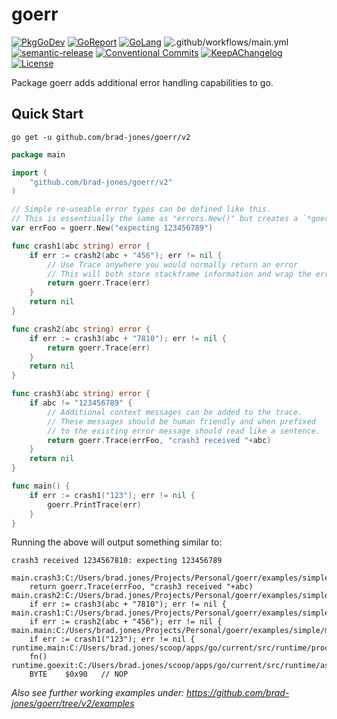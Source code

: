 # goerr

[![PkgGoDev](https://pkg.go.dev/badge/github.com/brad-jones/goerr/v2)](https://pkg.go.dev/github.com/brad-jones/goerr/v2)
[![GoReport](https://goreportcard.com/badge/github.com/brad-jones/goerr/v2)](https://goreportcard.com/report/github.com/brad-jones/goerr/v2)
[![GoLang](https://img.shields.io/badge/golang-%3E%3D%201.15.1-lightblue.svg)](https://golang.org)
![.github/workflows/main.yml](https://github.com/brad-jones/goerr/workflows/.github/workflows/main.yml/badge.svg?branch=v2)
[![semantic-release](https://img.shields.io/badge/%20%20%F0%9F%93%A6%F0%9F%9A%80-semantic--release-e10079.svg)](https://github.com/semantic-release/semantic-release)
[![Conventional Commits](https://img.shields.io/badge/Conventional%20Commits-1.0.0-yellow.svg)](https://conventionalcommits.org)
[![KeepAChangelog](https://img.shields.io/badge/Keep%20A%20Changelog-1.0.0-%23E05735)](https://keepachangelog.com/)
[![License](https://img.shields.io/github/license/brad-jones/goerr.svg)](https://github.com/brad-jones/goerr/blob/v2/LICENSE)

Package goerr adds additional error handling capabilities to go.

## Quick Start

`go get -u github.com/brad-jones/goerr/v2`

```go
package main

import (
	"github.com/brad-jones/goerr/v2"
)

// Simple re-useable error types can be defined like this.
// This is essentiually the same as "errors.New()" but creates a `*goerr.Error`.
var errFoo = goerr.New("expecting 123456789")

func crash1(abc string) error {
	if err := crash2(abc + "456"); err != nil {
		// Use Trace anywhere you would normally return an error
		// This will both store stackframe information and wrap the error
		return goerr.Trace(err)
	}
	return nil
}

func crash2(abc string) error {
	if err := crash3(abc + "7810"); err != nil {
		return goerr.Trace(err)
	}
	return nil
}

func crash3(abc string) error {
	if abc != "123456789" {
		// Additional context messages can be added to the trace.
		// These messages should be human friendly and when prefixed
		// to the existing error message should read like a sentence.
		return goerr.Trace(errFoo, "crash3 received "+abc)
	}
	return nil
}

func main() {
	if err := crash1("123"); err != nil {
		goerr.PrintTrace(err)
	}
}
```

Running the above will output something similar to:

```
crash3 received 1234567810: expecting 123456789

main.crash3:C:/Users/brad.jones/Projects/Personal/goerr/examples/simple/main.go:32
	return goerr.Trace(errFoo, "crash3 received "+abc)
main.crash2:C:/Users/brad.jones/Projects/Personal/goerr/examples/simple/main.go:21
	if err := crash3(abc + "7810"); err != nil {
main.crash1:C:/Users/brad.jones/Projects/Personal/goerr/examples/simple/main.go:12
	if err := crash2(abc + "456"); err != nil {
main.main:C:/Users/brad.jones/Projects/Personal/goerr/examples/simple/main.go:38
	if err := crash1("123"); err != nil {
runtime.main:C:/Users/brad.jones/scoop/apps/go/current/src/runtime/proc.go:204
	fn()
runtime.goexit:C:/Users/brad.jones/scoop/apps/go/current/src/runtime/asm_amd64.s:1374
	BYTE    $0x90   // NOP
```

_Also see further working examples under: <https://github.com/brad-jones/goerr/tree/v2/examples>_
